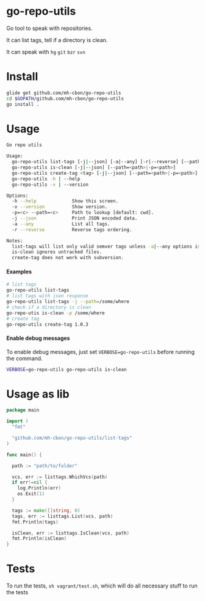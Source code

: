 # go-repo-utils

Go tool to speak with repositories.

It can list tags, tell if a directory is clean.

It can speak with `hg` `git` `bzr` `svn`

# Install

```sh
glide get github.com/mh-cbon/go-repo-utils
cd $GOPATH/github.com/mh-cbon/go-repo-utils
go install .
```

# Usage

```sh
Go repo utils

Usage:
  go-repo-utils list-tags [-j|--json] [-a|--any] [-r|--reverse] [--path=<path>|-p=<path>]
  go-repo-utils is-clean [-j|--json] [--path=<path>|-p=<path>]
  go-repo-utils create-tag <tag> [-j|--json] [--path=<path>|-p=<path>]
  go-repo-utils -h | --help
  go-repo-utils -v | --version

Options:
  -h --help             Show this screen.
  -v --version          Show version.
  -p=<c> --path=<c>     Path to lookup [default: cwd].
  -j --json             Print JSON encoded data.
  -a --any              List all tags.
  -r --reverse          Reverse tags ordering.

Notes:
  list-tags will list only valid semver tags unless -a|--any options is provided.
  is-clean ignores untracked files.
  create-tag does not work with subversion.
```

#### Examples

```sh
# list tags
go-repo-utils list-tags
# list tags with json response
go-repo-utils list-tags -j --path=/some/where
# check if a directory is clean
go-repo-utis is-clean -p /some/where
# create tag
go-repo-utils create-tag 1.0.3
```


#### Enable debug messages

To enable debug messages, just set `VERBOSE=go-repo-utils` before running the command.

```sh
VERBOSE=go-repo-utils go-repo-utils is-clean
```

# Usage as lib

```go
package main

import (
  "fmt"

  "github.com/mh-cbon/go-repo-utils/list-tags"
)

func main() {

  path := "path/to/folder"

  vcs, err := listtags.WhichVcs(path)
  if err!=nil {
    log.Println(err)
    os.Exit(1)
  }

  tags := make([]string, 0)
  tags, err := listtags.List(vcs, path)
  fmt.Println(tags)

  isClean, err := listtags.IsClean(vcs, path)
  fmt.Println(isClean)
}

```

# Tests

To run the tests, `sh vagrant/test.sh`, which will do all necessary stuff to run the tests
